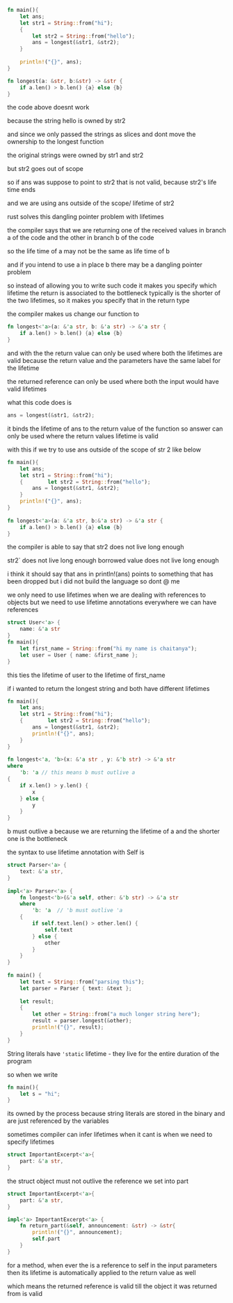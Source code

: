 ```rust
fn main(){
	let ans;
	let str1 = String::from("hi");
	{
		let str2 = String::from("hello");
		ans = longest(&str1, &str2);
	}
	
	println!("{}", ans);
}

fn longest(a: &str, b:&str) -> &str {
	if a.len() > b.len() {a} else {b}
}
```
the code above doesnt work

because the string hello is owned by str2

and since we only passed the strings as slices and dont move the ownership to the longest function

the original strings were owned by str1 and str2

but str2 goes out of scope

so if ans was suppose to point to str2 that is not valid, because str2's life time ends

and we are using ans outside of the scope/ lifetime of str2

rust solves this dangling pointer problem with lifetimes

the compiler says that we are returning one of the received values in branch a of the code and the other in branch b of the code

so the life time of a may not be the same as life time of b

and if you intend to use a in place b there may be a dangling pointer problem

so instead of allowing you to write such code it makes you specify which lifetime the return is associated to
the bottleneck typically is the shorter of the two lifetimes, so it makes you specify that in the return type

the compiler makes us change our function to 
```rust
fn longest<'a>(a: &'a str, b: &'a str) -> &'a str {
	if a.len() > b.len() {a} else {b}
}
```

and with the the return value can only be used where both the lifetimes are valid
because the return value and the parameters have the same label for the lifetime

the returned reference can only be used where both the input would have valid lifetimes

what this code does is 

```rust
ans = longest(&str1, &str2);
```

it binds the lifetime of ans to the return value of the function
so answer can only be used where the return values lifetime is valid

with this if we try to use ans outside of the scope of str 2 like below
```rust
fn main(){  
    let ans;  
    let str1 = String::from("hi");  
    {        let str2 = String::from("hello");  
        ans = longest(&str1, &str2);  
    }  
    println!("{}", ans);  
}  
  
fn longest<'a>(a: &'a str, b:&'a str) -> &'a str {  
    if a.len() > b.len() {a} else {b}  
}
```

the compiler is able to say that str2 does not live long enough

str2` does not live long enough
borrowed value does not live long enough

i think it should say that ans in println!(ans) points to something that has been dropped but i did not build the language so dont @ me

we only need to use lifetimes when we are dealing with references to objects
but we need to use lifetime annotations everywhere we can have references
```rust
struct User<'a> {
	name: &'a str
}
fn main(){
	let first_name = String::from("hi my name is chaitanya");
	let user = User { name: &first_name };
}
```
this ties the lifetime of user to the lifetime of first_name

if i wanted to return the longest string and both have different lifetimes
```rust
fn main(){  
    let ans;  
    let str1 = String::from("hi");  
    {        let str2 = String::from("hello");  
        ans = longest(&str1, &str2);  
        println!("{}", ans);  
    }
}  
  
fn longest<'a, 'b>(x: &'a str , y: &'b str) -> &'a str  
where  
    'b: 'a // this means b must outlive a
{  
    if x.len() > y.len() {  
        x  
    } else {  
        y  
    }  
}
```

b must outlive a because we are returning the lifetime of a and the shorter one is the bottleneck

the syntax to use lifetime annotation with Self is
```rust
struct Parser<'a> {  
    text: &'a str,  
}  
  
impl<'a> Parser<'a> {  
    fn longest<'b>(&'a self, other: &'b str) -> &'a str  
    where        
	    'b: 'a  // 'b must outlive 'a  
    {  
        if self.text.len() > other.len() {  
            self.text  
        } else {  
            other  
        }  
    }
}  
  
fn main() {  
    let text = String::from("parsing this");  
    let parser = Parser { text: &text };  
  
    let result;  
    {        
	    let other = String::from("a much longer string here");  
        result = parser.longest(&other);  
        println!("{}", result);  
    } 
}
```

String literals have `'static` lifetime - they live for the entire duration of the program

so when we write
```rust
fn main(){
	let s = "hi";
}
```

its owned by the process because string literals are stored in the binary and are just referenced by the variables

sometimes compiler can infer lifetimes
when it cant is when we need to specify lifetimes

```rust
struct ImportantExcerpt<'a>{
	part: &'a str,
}
```

the struct object must not outlive the reference we set into part

```rust
struct ImportantExcerpt<'a>{
	part: &'a str,
}

impl<'a> ImportantExcerpt<'a> {
	fn return_part(&self, announcement: &str) -> &str{
		println!("{}", announcement);
		self.part
	}
}
```

for a method, when ever the is a reference to self in the input parameters then its lifetime is automatically applied to the return value as well

which means the returned reference is valid till the object it was returned from is valid
